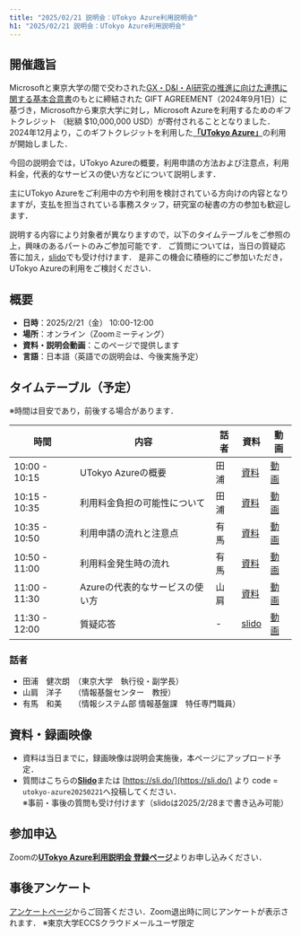 ```yaml
---
title: "2025/02/21 説明会：UTokyo Azure利用説明会"
h1: "2025/02/21 説明会：UTokyo Azure利用説明会"
---
```


## 開催趣旨

Microsoftと東京大学の間で交わされた[GX・D&I・AI研究の推進に向けた連携に関する基本合意書](https://www.u-tokyo.ac.jp/focus/ja/articles/z1701_00012.html)のもとに締結された GIFT AGREEMENT（2024年9月1日）に基づき，Microsoftから東京大学に対し，Microsoft Azureを利用するためのギフトクレジット （総額 $10,000,000 USD）が寄付されることとなりました．
2024年12月より，このギフトクレジットを利用した[**「UTokyo Azure」**](/research_computing/utokyo_azure/)の利用が開始しました．

今回の説明会では，UTokyo Azureの概要，利用申請の方法および注意点，利用料金，代表的なサービスの使い方などについて説明します．

主にUTokyo Azureをご利用中の方や利用を検討されている方向けの内容となりますが，支払を担当されている事務スタッフ，研究室の秘書の方の参加も歓迎します．

説明する内容により対象者が異なりますので，以下のタイムテーブルをご参照の上，興味のあるパートのみご参加可能です．
ご質問については，当日の質疑応答に加え，[slido](https://app.sli.do/event/ig9R1n6FPpnuPoQrDtyje8)でも受け付けます．
是非この機会に積極的にご参加いただき，UTokyo Azureの利用をご検討ください．

## 概要
- **日時**：2025/2/21（金） 10:00-12:00
- **場所**：オンライン（Zoomミーティング）
- **資料・説明会動画**：このページで提供します
- **言語**：日本語（英語での説明会は、今後実施予定）

## タイムテーブル（予定）
※時間は目安であり，前後する場合があります．

| 時間   | 内容   | 話者   | 資料 | 動画 |
|--------|--------|--------|------|------|
| 10:00 - 10:15 | UTokyo Azureの概要   | 田浦   | [資料](/events/2025-02-21/slides/1_overview.pdf) | [動画](#) |
| 10:15 - 10:35  | 利用料金負担の可能性について   | 田浦   | [資料](/events/2025-02-21/slides/2_possible_billing.pdf) | [動画](#) |
| 10:35 - 10:50  | 利用申請の流れと注意点   | 有馬 | [資料](/events/2025-02-21/slides/3_application_guidelines.pdf) | [動画](#) |
| 10:50 - 11:00  | 利用料金発生時の流れ | 有馬 | [資料](/events/2025-02-21/slides/4_Process_when_charges_occur.pdf) | [動画](#) |
| 11:00 - 11:30 | Azureの代表的なサービスの使い方   | 山肩 | [資料](#) | [動画](#) |
| 11:30 - 12:00 | 質疑応答 | - | [slido](https://app.sli.do/event/ig9R1n6FPpnuPoQrDtyje8) | [動画](#) |



   
### 話者
- 田浦　健次朗　（東京大学　執行役・副学長）
- 山肩　洋子　　（情報基盤センター　教授）
- 有馬　和美　　（情報システム部 情報基盤課　特任専門職員）

## 資料・録画映像

- 資料は当日までに，録画映像は説明会実施後，本ページにアップロード予定．
- 質問はこちらの[**Slido**](https://app.sli.do/event/ig9R1n6FPpnuPoQrDtyje8)または [https://sli.do/](https://sli.do/) より code = `utokyo-azure20250221`へ投稿してください．<br>
※事前・事後の質問も受け付けます（slidoは2025/2/28まで書き込み可能）



## 参加申込
Zoomの[**UTokyo Azure利用説明会 登録ページ**](https://u-tokyo-ac-jp.zoom.us/meeting/register/NsntDBBiSUecESy1vR58bw)よりお申し込みください．

## 事後アンケート
[アンケートページ](https://forms.gle/sfL7LCxX3EwY86rP6)からご回答ください．Zoom退出時に同じアンケートが表示されます．
※東京大学ECCSクラウドメールユーザ限定
